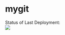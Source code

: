 # mygit
Status of Last Deployment:<br>
<img src="https://github.com/matemaaan/mygit/workflows/check/badge.svg?branch=main"><br>
